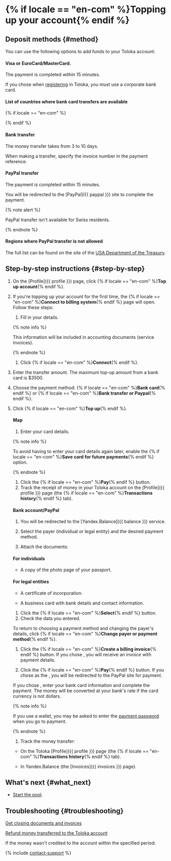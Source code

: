 # {% if locale == "en-com" %}Topping up your account{% endif %}

## Deposit methods {#method}

You can use the following options to add funds to your Toloka account:

#### Visa or EuroCard/MasterCard.

The payment is completed within 15 minutes.

If you chose  when [registering](access.md) in Toloka, you must use a corporate bank card.

#### List of countries where bank card transfers are available
 {% if locale == "en-com" %}








































































{% endif %}

#### Bank transfer

The money transfer takes from 3 to 10 days.

When making a transfer, specify the invoice number in the payment reference.

#### PayPal transfer

The payment is completed within 15 minutes.

You will be redirected to the [PayPal]({{ paypal }}) site to complete the payment.

{% note alert %}

PayPal transfer isn't available for Swiss residents.

{% endnote %}


#### Regions where PayPal transfer is not allowed











The full list can be found on the site of the [USA Department of the Treasury](https://www.treasury.gov/resource-center/sanctions/Programs/Pages/Programs.aspx).

## Step-by-step instructions {#step-by-step}

1. On the [Profile]({{ profile }}) page, click {% if locale == "en-com" %}**Top up account**{% endif %}.
1. If you're topping up your account for the first time, the {% if locale == "en-com" %}**Connect to billing system**{% endif %} page will open. Follow these steps:

    1. Fill in your details.

    {% note info %}

    This information will be included in accounting documents (service invoices).

    {% endnote %}

    1. Click {% if locale == "en-com" %}**Connect**{% endif %}.

1. Enter the transfer amount.
    The maximum top-up amount from a bank card is $3500.

1. Choose the payment method: {% if locale == "en-com" %}**Bank card**{% endif %} or {% if locale == "en-com" %}**Bank transfer or Paypal**{% endif %}.

1. Click {% if locale == "en-com" %}**Top up**{% endif %}.

    #### Map

    1. Enter your card details.

    {% note info %}

    To avoid having to enter your card details again later, enable the {% if locale == "en-com" %}**Save card for future payments**{% endif %} option.

    {% endnote %}

    1. Click the {% if locale == "en-com" %}**Pay**{% endif %} button.
    1. Track the receipt of money in your Toloka account on the [Profile]({{ profile }}) page (the {% if locale == "en-com" %}**Transactions history**{% endif %} tab).

    #### Bank account/PayPal

    1. You will be redirected to the [Yandex.Balance]({{ balance }}) service.

    1. Select the payer (individual or legal entity) and the desired payment method.
    1. Attach the documents:

    #### For individuals

    - A copy of the photo page of your passport.

    #### For legal entities

    - A certificate of incorporation.

    - A business card with bank details and contact information.

    1. Click the {% if locale == "en-com" %}**Select**{% endif %} button.
    1. Check the data you entered.

    To return to choosing a payment method and changing the payer's details, click {% if locale == "en-com" %}**Change payer or payment method**{% endif %}.

    1. Click the {% if locale == "en-com" %}**Create a billing invoice**{% endif %} button.
    If you chose , you will receive an invoice with payment details.

    1. Click the {% if locale == "en-com" %}**Pay**{% endif %} button.
    If you chose as the , you will be redirected to the PayPal site for payment.

    If you chose , enter your bank card information and complete the payment. The money will be converted at your bank's rate if the card currency is not dollars.

    {% note info %}

    If you use a  wallet, you may be asked to enter the [payment password](https://yandex.ru/support/money/password/permanent.html) when you go to payment.

    {% endnote %}

    1. Track the money transfer:
    - On the Toloka [Profile]({{ profile }}) page (the {% if locale == "en-com" %}**Transactions history**{% endif %} tab).

    - In Yandex.Balance (the [Invoices]({{ invoices }}) page).



## What's next {#what_next}

- [Start the pool](pool-run-and-stop.md).


## Troubleshooting {#troubleshooting}

[Get closing documents and invoices](../troubleshooting/support.md#feedback_g3b_vj3_qjb)

[Refund money transferred to the Toloka account](../troubleshooting/support.md#feedback_khw_wc3_qjb)


If the money wasn't credited to the account within the specified period:

{% include [contact-support](../_includes/contact-support-help.md) %}
